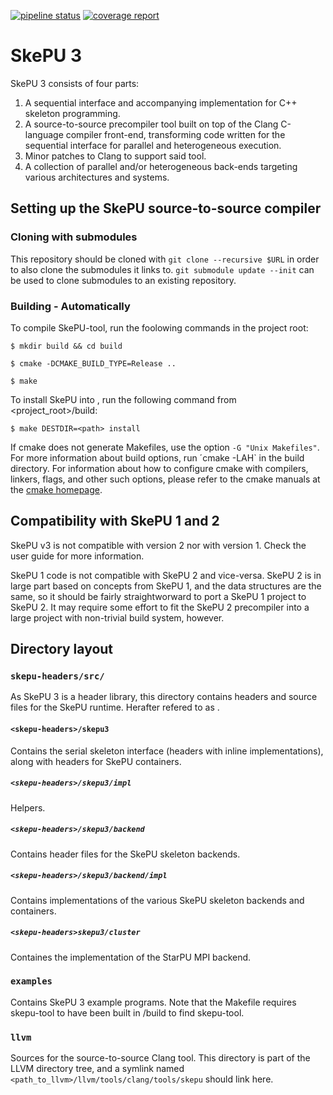[![pipeline status](https://gitlab.ida.liu.se/exa2pro/skepu/badges/master/pipeline.svg)](https://gitlab.ida.liu.se/exa2pro/skepu/commits/master)
[![coverage report](https://gitlab.ida.liu.se/exa2pro/skepu/badges/master/coverage.svg)](https://gitlab.ida.liu.se/exa2pro/skepu/commits/master)

# SkePU 3

SkePU 3 consists of four parts:

1. A sequential interface and accompanying implementation for C++ skeleton
programming.
2. A source-to-source precompiler tool built on top of the Clang C-language
compiler front-end, transforming code written for the sequential interface for
parallel and heterogeneous execution.
3. Minor patches to Clang to support said tool.
4. A collection of parallel and/or heterogeneous back-ends targeting various
architectures and systems.

## Setting up the SkePU source-to-source compiler

### Cloning with submodules

This repository should be cloned with `git clone --recursive $URL` in
order to also clone the submodules it links to. `git submodule update --init`
can be used to clone submodules to an existing repository.

### Building - Automatically

To compile SkePU-tool, run the foolowing commands in the project root:

`$ mkdir build && cd build`

`$ cmake -DCMAKE_BUILD_TYPE=Release ..`

`$ make`

To install SkePU into <path>, run the following command from
<project_root>/build:

`$ make DESTDIR=<path> install`

If cmake does not generate Makefiles, use the option `-G "Unix Makefiles"`.
For more information about build options, run ´cmake -LAH` in the build
directory. For information about how to configure cmake with compilers,
linkers, flags, and other such options, please refer to the cmake manuals at
the [cmake homepage](https://cmake.org).

## Compatibility with SkePU 1 and 2

SkePU v3 is not compatible with version 2 nor with version 1. Check the user
guide for more information.

SkePU 1 code is not compatible with SkePU 2 and vice-versa. SkePU 2 is in large
part based on concepts from SkePU 1, and the data structures are the same, so
it should be fairly straightworward to port a SkePU 1 project to SkePU 2. It
may require some effort to fit the SkePU 2 precompiler into a large project
with non-trivial build system, however.

## Directory layout

### `skepu-headers/src/`

As SkePU 3 is a header library, this directory contains headers and source
files for the SkePU runtime. Herafter refered to as <skepu-headers>.

#### `<skepu-headers>/skepu3`

Contains the serial skeleton interface (headers with inline implementations),
along with headers for SkePU containers.

##### `<skepu-headers>/skepu3/impl`

Helpers.

##### `<skepu-headers>/skepu3/backend`

Contains header files for the SkePU skeleton backends.

##### `<skepu-headers>/skepu3/backend/impl`

Contains implementations of the various SkePU skeleton backends and containers.

##### `<skepu-headers>skepu3/cluster`

Containes the implementation of the StarPU MPI backend.

### `examples`

Contains SkePU 3 example programs. Note that the Makefile requires skepu-tool
to have been built in <project root>/build to find skepu-tool.

### `llvm`

Sources for the source-to-source Clang tool. This directory is part of the LLVM
directory tree, and a symlink named
`<path_to_llvm>/llvm/tools/clang/tools/skepu` should link here.
